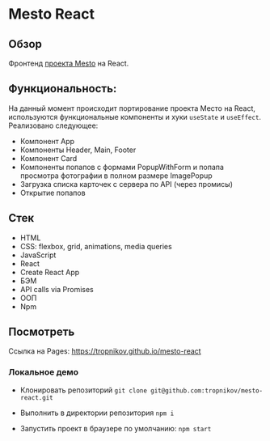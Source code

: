 # Mesto React

## Обзор
Фронтенд [проекта Mesto](https://github.com/tropnikov/mesto) на React. 

## Функциональность:
На данный момент происходит портирование проекта Место на React, используются функциональные компоненты и хуки `useState` и `useEffect`. Реализовано следующее:
- Компонент App
- Компоненты Header, Main, Footer
- Компонент Card
- Компоненты попапов с формами PopupWithForm и попапа просмотра фотографии в полном размере ImagePopup
- Загрузка списка карточек с сервера по API (через промисы)
- Открытие попапов
## Стек
- HTML
- CSS: flexbox, grid, animations, media queries
- JavaScript
- React
- Create React App
- БЭМ
- API calls via Promises
- ООП
- Npm


## Посмотреть

Ссылка на Pages: https://tropnikov.github.io/mesto-react

### Локальное демо
- Клонировать репозиторий `git clone git@github.com:tropnikov/mesto-react.git`

- Выполнить в директории репозитория `npm i`
- Запустить проект в браузере по умолчанию: `npm start`
